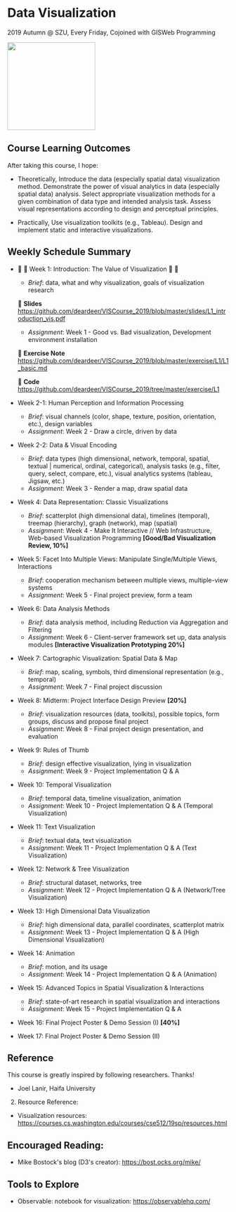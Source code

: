 # Data Visualization 
2019 Autumn @ SZU, Every Friday, Cojoined with GISWeb Programming

<img src="https://github.com/deardeer/VISCourse_2019/blob/master/img/cover.png" height="200">

## Course Learning Outcomes

After taking this course, I hope: 

- Theoretically, Introduce the data (especially spatial data) visualization method. Demonstrate the power of visual analytics in data (especially spatial data) analysis. Select appropriate visualization methods for a given combination of data type and intended analysis task. Assess visual representations according to design and perceptual principles.

- Practically, Use visualization toolkits (e.g., Tableau). Design and implement static and interactive visualizations.

## Weekly Schedule Summary

- &#x1F4D9; &#x1F4D9; Week 1: Introduction: The Value of Visualization &#x1F4D9; &#x1F4D9;
	- *Brief*: data, what and why visualization, goals of visualization research 
	
	&#x1F49C; **Slides** https://github.com/deardeer/VISCourse_2019/blob/master/slides/L1_introduction_vis.pdf
	- *Assignment*: Week 1 - Good vs. Bad visualization, Development environment installation 
	
	&#x1F49B; **Exercise Note** https://github.com/deardeer/VISCourse_2019/blob/master/exercise/L1/L1_basic.md
	
	&#x1F49B; **Code** https://github.com/deardeer/VISCourse_2019/tree/master/exercise/L1 
- Week 2-1: Human Perception and Information Processing
	- *Brief*:  visual channels (color, shape, texture, position, orientation, etc.), design variables
	- *Assignment*: Week 2 - Draw a circle, driven by data 
- Week 2-2: Data & Visual Encoding 
	- *Brief*: data types (high dimensional, network, temporal, spatial, textual | numerical, ordinal, categorical), analysis tasks (e.g., filter, query, select, compare, etc.), visual analytics systems (tableau, Jigsaw, etc.)
	- *Assignment*: Week 3 - Render a map, draw spatial data
- Week 4: Data Representation: Classic Visualizations
	- *Brief*: scatterplot (high dimensional data), timelines (temporal), treemap (hierarchy), graph (network), map (spatial)
	- *Assignment*: Week 4 - Make It Interactive // Web Infrastructure, Web-based Visualization Programming **[Good/Bad Visualization Review, 10%]**
- Week 5: Facet Into Multiple Views: Manipulate Single/Multiple Views, Interactions
	- *Brief*: cooperation mechanism between multiple views, multiple-view systems
	- *Assignment*: Week 5 - Final project preview, form a team 
- Week 6: Data Analysis Methods
	- *Brief*: data analysis method, including Reduction via Aggregation and Filtering
	- *Assignment*: Week 6 - Client-server framework set up, data analysis modules **[Interactive Visualization Prototyping 20%]**
- Week 7: Cartographic Visualization: Spatial Data & Map
	- *Brief*: 	map, scaling, symbols, third dimensional representation (e.g., temporal)
	- *Assignment*: Week 7 - Final project discussion
- Week 8: Midterm: Project Interface Design Preview **[20%]**
	- *Brief*: visualization resources (data, toolkits), possible topics, form groups, discuss and propose final project
	- *Assignment*: Week 8 - Final project design presentation, and evaluation
- Week 9: Rules of Thumb
	- *Brief*: design effective visualization, lying in visualization
	- *Assignment*: Week 9 - Project Implementation Q & A 
- Week 10: Temporal Visualization
	- *Brief*: temporal data, timeline visualization, animation
	- *Assignment*: Week 10 - Project Implementation Q & A (Temporal Visualization)
- Week 11: Text Visualization
	- *Brief*: textual data, text visualization
	- *Assignment*: Week 11 - Project Implementation Q & A (Text Visualization)
- Week 12: Network & Tree Visualization
	- *Brief*: structural dataset, networks, tree
	- *Assignment*: Week 12 - Project Implementation Q & A (Network/Tree Visualization)
- Week 13: High Dimensional Data Visualization 
	- *Brief*: high dimensional data, parallel coordinates, scatterplot matrix
	- *Assignment*: Week 13 - Project Implementation  Q & A (High Dimensional Visualization)
- Week 14: Animation
	- *Brief*: motion, and its usage
	- *Assignment*: Week 14 - Project Implementation Q & A (Animation)
- Week 15: Advanced Topics in Spatial Visualization & Interactions
	- *Brief*: state-of-art research in spatial visualization and interactions	
	- *Assignment*: Week 15 - Project Implementation Q & A
- Week 16: Final Project Poster & Demo Session (I) **[40%]**
- Week 17: Final Project Poster & Demo Session (II)

## Reference

This course is greatly inspired by following researchers. Thanks!

- Joel Lanir, Haifa University

2. Resource Reference:
- Visualization resources: https://courses.cs.washington.edu/courses/cse512/19sp/resources.html

## Encouraged Reading:

- Mike Bostock's blog (D3's creator): https://bost.ocks.org/mike/

## Tools to Explore

- Observable: notebook for visualization: https://observablehq.com/





